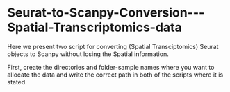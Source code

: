 # Seurat-to-Scanpy-Conversion---Spatial-Transcriptomics-data
Here we present two script for converting (Spatial Transciptomics) Seurat objects to Scanpy without losing the Spatial information.

First, create the directories and folder-sample names where you want to allocate the data and write the correct path in both of the scripts where it is stated.
